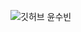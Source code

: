 ![깃허브 윤수빈](https://user-images.githubusercontent.com/61109660/160549752-946af059-e096-4608-a3a1-f2958b165da8.png)
